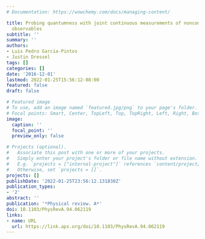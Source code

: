 ```yaml
---
# Documentation: https://wowchemy.com/docs/managing-content/

title: Probing quantumness with joint continuous measurements of noncommuting qubit
  observables
subtitle: ''
summary: ''
authors:
- Luis Pedro Garcı́a-Pintos
- Justin Dressel
tags: []
categories: []
date: '2016-12-01'
lastmod: 2022-01-25T15:56:12-08:00
featured: false
draft: false

# Featured image
# To use, add an image named `featured.jpg/png` to your page's folder.
# Focal points: Smart, Center, TopLeft, Top, TopRight, Left, Right, BottomLeft, Bottom, BottomRight.
image:
  caption: ''
  focal_point: ''
  preview_only: false

# Projects (optional).
#   Associate this post with one or more of your projects.
#   Simply enter your project's folder or file name without extension.
#   E.g. `projects = ["internal-project"]` references `content/project/deep-learning/index.md`.
#   Otherwise, set `projects = []`.
projects: []
publishDate: '2022-01-25T23:56:12.131830Z'
publication_types:
- '2'
abstract: ''
publication: '*Physical review. A*'
doi: 10.1103/PhysRevA.94.062119
links:
- name: URL
  url: https://link.aps.org/doi/10.1103/PhysRevA.94.062119
---
```

